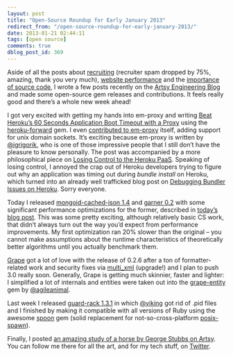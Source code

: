 ```yaml
---
layout: post
title: "Open-Source Roundup for Early January 2013"
redirect_from: "/open-source-roundup-for-early-january-2013/"
date: 2013-01-21 02:44:11
tags: [open source]
comments: true
dblog_post_id: 369
---
```

Aside of all the posts about [recruiting](http://code.dblock.org/help-me-fix-tech-recruiting-become-a-recruiter) (recruiter spam dropped by 75%, amazing, thank you very much), [website performance](http://code.dblock.org/10-things-engineers-and-non-engineers-can-do-to-make-a-website-faster) and the [importance of source code](http://code.dblock.org/treat-every-line-of-code-as-if-its-going-to-be-thrown-away-one-day), I wrote a few posts recently on the [Artsy Engineering Blog](http://artsy.github.com/) and made some open-source gem releases and contributions. It feels really good and there’s a whole new week ahead!

I got very excited with getting my hands into em-proxy and writing [Beat Heroku’s 60 Seconds Application Boot Timeout with a Proxy](http://artsy.github.com/blog/2012/12/13/beat-heroku-60-seconds-application-boot-timeout-with-a-proxy/) using the [heroku-forward](https://github.com/dblock/heroku-forward) gem. I even [contributed to em-proxy](https://github.com/igrigorik/em-proxy/pull/31) itself, adding support for unix domain sockets. It’s exciting because em-proxy is written by [@igrigorik](mailto:i@igrigorik), who is one of those impressive people that I still don’t have the pleasure to know personally. The post was accompanied by a more philosophical piece on [Losing Control to the Heroku PaaS](http://code.dblock.org/losing-control-to-the-heroku-paas). Speaking of losing control, I annoyed the crap out of Heroku developers trying to figure out why an application was timing out during _bundle install_ on Heroku, which turned into an already well trafficked blog post on [Debugging Bundler Issues on Heroku](http://artsy.github.com/blog/2013/01/15/debugging-bundler-issues-with-heroku/). Sorry everyone.

Today I released [mongoid-cached-json 1.4](https://github.com/dblock/mongoid-cached-json) and [garner 0.2](https://github.com/artsy/garner) with some significant performance optimizations for the former, described in [today’s blog post](http://artsy.github.com/blog/2013/01/20/improving-performance-of-mongoid-cached-json/). This was some pretty exciting, although relatively basic CS work, that didn’t always turn out the way you’d expect from performance improvements. My first optimization ran 20% slower than the original – you cannot make assumptions about the runtime characteristics of theoretically better algorithms until you actually benchmark them.

[Grape](https://github.com/ruby-grape/grape) got a lot of love with the release of 0.2.6 after a ton of formatter-related work and security fixes via [multi_xml](https://github.com/sferik/multi_xml) (upgrade!) and I plan to push 3.0 really soon. Generally, Grape is getting much skinnier, faster and lighter: I simplified a lot of internals and entities were taken out into the [grape-entity](https://github.com/agileanimal/grape-entity) gem by [@agileanimal](https://github.com/agileanimal).

Last week I released [guard-rack 1.3.1](https://github.com/dblock/guard-rack) in which [@viking](https://github.com/viking) got rid of .pid files and I finished by making it compatible with all versions of Ruby using the awesome [spoon](https://github.com/headius/spoon) gem (solid replacement for not-so-cross-platform [posix-spawn](https://github.com/rtomayko/posix-spawn)).

Finally, I posted [an amazing study of a horse by George Stubbs on Artsy](http://artsy.net/dblock/post/this-horse-is-a-fantastic-study-of). You can follow me there for all the art, and for my tech stuff, on [Twitter](https://twitter.com/dblockdotorg).
